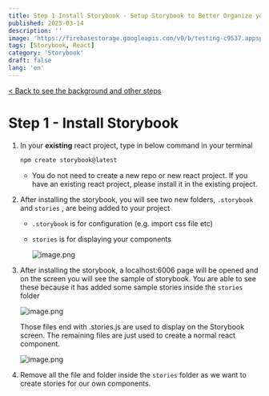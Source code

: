 ```yaml
---
title: Step 1 Install Storybook - Setup Storybook to Better Organize your Components for React Project
published: 2025-03-14
description: ''
image: 'https://firebasestorage.googleapis.com/v0/b/testing-c9537.appspot.com/o/storybook%2Fstorybook-logo.jpeg?alt=media&token=19bcacd6-87c1-4e4f-9289-656261d3b61f'
tags: [Storybook, React]
category: 'Storybook'
draft: false 
lang: 'en'
---
```


<a href="/blog/posts/setup-storybook-for-react-project/"> < Back to see the background and other steps </a>

# Step 1 - Install Storybook

1. In your **existing** react project, type in below command in your terminal 
    
    ```bash
    npm create storybook@latest
    ```
    
    - You do not need to create a new repo or new react project. If you have an existing react project, please install it in the existing project.
2. After installing the storybook, you will see two new folders, `.storybook` and `stories` , are being added to your project
    - `.storybook` is for configuration (e.g. import css file etc)
    - `stories` is for displaying your components
        
       ![image.png](https://firebasestorage.googleapis.com/v0/b/testing-c9537.appspot.com/o/storybook%2Fstep1%20-%20image.png?alt=media&token=34d5bd4f-2ae3-4248-bd98-bd8a13ed8a3e)
        
3. After installing the storybook, a localhost:6006 page will be opened and on the screen you will see the sample of storybook. You are able to see these because it has added some sample stories inside the `stories` folder 
    
      ![image.png](https://firebasestorage.googleapis.com/v0/b/testing-c9537.appspot.com/o/storybook%2Fstep1%20-%20image%201.png?alt=media&token=75c48d50-af80-4f14-825d-04a54613c2cf)

    Those files end with .stories.js are used to display on the Storybook screen. The remaining files are just used to create a normal react component.
    
    ![image.png](https://firebasestorage.googleapis.com/v0/b/testing-c9537.appspot.com/o/storybook%2Fstep1%20-%20image%202.png?alt=media&token=5fdbc423-2979-4f16-9e6e-c6e4369ed7ca)
    

4. Remove all the file and folder inside the `stories` folder as we want to create stories for our own components.